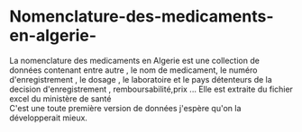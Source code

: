 # Nomenclature-des-medicaments-en-algerie-
La nomenclature des medicaments en Algerie est une collection de données contenant entre autre , le nom de medicament, le numéro d'enregistrement , le dosage , le laboratoire et le pays détenteurs de la decision d'enregistrement , remboursabilité,prix  ...
Elle est extraite du fichier excel du ministère de santé  
C'est une toute première version de données j'espère qu'on la  développerait mieux.
